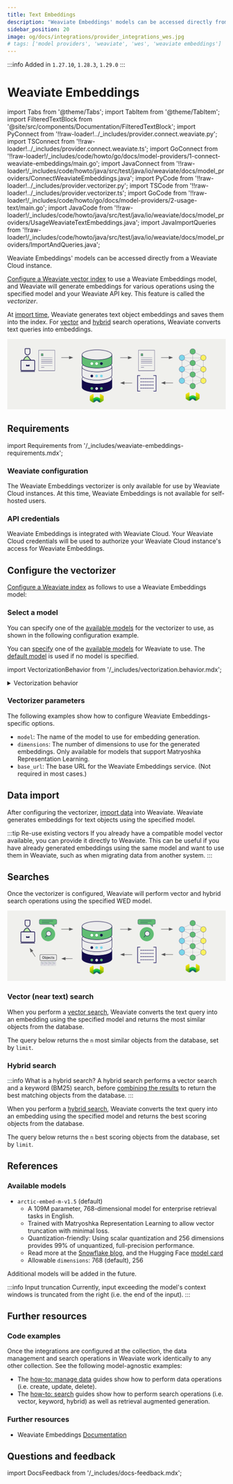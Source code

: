 ```yaml
---
title: Text Embeddings
description: "Weaviate Embeddings' models can be accessed directly from a Weaviate Cloud instance."
sidebar_position: 20
image: og/docs/integrations/provider_integrations_wes.jpg
# tags: ['model providers', 'weaviate', 'wes', 'weaviate embeddings']
---
```


:::info Added in `1.27.10`, `1.28.3`, `1.29.0`
:::

# Weaviate Embeddings

import Tabs from '@theme/Tabs';
import TabItem from '@theme/TabItem';
import FilteredTextBlock from '@site/src/components/Documentation/FilteredTextBlock';
import PyConnect from '!!raw-loader!../_includes/provider.connect.weaviate.py';
import TSConnect from '!!raw-loader!../_includes/provider.connect.weaviate.ts';
import GoConnect from '!!raw-loader!/_includes/code/howto/go/docs/model-providers/1-connect-weaviate-embeddings/main.go';
import JavaConnect from '!!raw-loader!/_includes/code/howto/java/src/test/java/io/weaviate/docs/model_providers/ConnectWeaviateEmbeddings.java';
import PyCode from '!!raw-loader!../_includes/provider.vectorizer.py';
import TSCode from '!!raw-loader!../_includes/provider.vectorizer.ts';
import GoCode from '!!raw-loader!/_includes/code/howto/go/docs/model-providers/2-usage-text/main.go';
import JavaCode from '!!raw-loader!/_includes/code/howto/java/src/test/java/io/weaviate/docs/model_providers/UsageWeaviateTextEmbeddings.java';
import JavaImportQueries from '!!raw-loader!/_includes/code/howto/java/src/test/java/io/weaviate/docs/model_providers/ImportAndQueries.java';

Weaviate Embeddings' models can be accessed directly from a Weaviate Cloud instance.

[Configure a Weaviate vector index](#configure-the-vectorizer) to use a Weaviate Embeddings model, and Weaviate will generate embeddings for various operations using the specified model and your Weaviate API key. This feature is called the *vectorizer*.

At [import time](#data-import), Weaviate generates text object embeddings and saves them into the index. For [vector](#vector-near-text-search) and [hybrid](#hybrid-search) search operations, Weaviate converts text queries into embeddings.

![Embedding integration illustration](../_includes/integration_wes_embedding.png)

## Requirements

import Requirements from '/_includes/weaviate-embeddings-requirements.mdx';

<Requirements />

### Weaviate configuration

The Weaviate Embeddings vectorizer is only available for use by Weaviate Cloud instances. At this time, Weaviate Embeddings is not available for self-hosted users.

### API credentials

Weaviate Embeddings is integrated with Weaviate Cloud. Your Weaviate Cloud credentials will be used to authorize your Weaviate Cloud instance's access for Weaviate Embeddings.

<Tabs groupId="languages">

 <TabItem value="py" label="Python API v4">
    <FilteredTextBlock
      text={PyConnect}
      startMarker="# START WeaviateInstantiation"
      endMarker="# END WeaviateInstantiation"
      language="py"
    />
  </TabItem>

 <TabItem value="js" label="JS/TS API v3">
    <FilteredTextBlock
      text={TSConnect}
      startMarker="// START WeaviateInstantiation"
      endMarker="// END WeaviateInstantiation"
      language="ts"
    />
  </TabItem>

  <TabItem value="go" label="Go">
    <FilteredTextBlock
      text={GoConnect}
      startMarker="// START WeaviateInstantiation"
      endMarker="// END WeaviateInstantiation"
      language="goraw"
    />
  </TabItem>

  <TabItem value="java" label="Java">
    <FilteredTextBlock
      text={JavaConnect}
      startMarker="// START WeaviateInstantiation"
      endMarker="// END WeaviateInstantiation"
      language="javaraw"
    />
  </TabItem>

</Tabs>

## Configure the vectorizer

[Configure a Weaviate index](../../manage-data/collections.mdx#specify-a-vectorizer) as follows to use a Weaviate Embeddings model:

<Tabs groupId="languages">
  <TabItem value="py" label="Python API v4">
    <FilteredTextBlock
      text={PyCode}
      startMarker="# START BasicVectorizerWeaviate"
      endMarker="# END BasicVectorizerWeaviate"
      language="py"
    />
  </TabItem>

  <TabItem value="js" label="JS/TS API v3">
    <FilteredTextBlock
      text={TSCode}
      startMarker="// START BasicVectorizerWeaviate"
      endMarker="// END BasicVectorizerWeaviate"
      language="ts"
    />
  </TabItem>

  <TabItem value="go" label="Go">
    <FilteredTextBlock
      text={GoCode}
      startMarker="// START BasicVectorizerWeaviate"
      endMarker="// END BasicVectorizerWeaviate"
      language="goraw"
    />
  </TabItem>

  <TabItem value="java" label="Java">
    <FilteredTextBlock
      text={JavaCode}
      startMarker="// START BasicVectorizerWeaviate"
      endMarker="// END BasicVectorizerWeaviate"
      language="java"
    />
  </TabItem>

</Tabs>

### Select a model

You can specify one of the [available models](#available-models) for the vectorizer to use, as shown in the following configuration example.

<Tabs groupId="languages">
  <TabItem value="py" label="Python API v4">
    <FilteredTextBlock
      text={PyCode}
      startMarker="# START VectorizerWeaviateCustomModel"
      endMarker="# END VectorizerWeaviateCustomModel"
      language="py"
    />
  </TabItem>

  <TabItem value="js" label="JS/TS API v3">
    <FilteredTextBlock
      text={TSCode}
      startMarker="// START VectorizerWeaviateCustomModel"
      endMarker="// END VectorizerWeaviateCustomModel"
      language="ts"
    />
  </TabItem>

  <TabItem value="go" label="Go">
    <FilteredTextBlock
      text={GoCode}
      startMarker="// START VectorizerWeaviateCustomModel"
      endMarker="// END VectorizerWeaviateCustomModel"
      language="goraw"
    />
  </TabItem>

  <TabItem value="java" label="Java">
    <FilteredTextBlock
      text={JavaCode}
      startMarker="// START VectorizerWeaviateCustomModel"
      endMarker="// END VectorizerWeaviateCustomModel"
      language="java"
    />
  </TabItem>

</Tabs>

You can [specify](#vectorizer-parameters) one of the [available models](#available-models) for Weaviate to use. The [default model](#available-models) is used if no model is specified.

import VectorizationBehavior from '/_includes/vectorization.behavior.mdx';

<details>
  <summary>Vectorization behavior</summary>

<VectorizationBehavior/>

</details>

### Vectorizer parameters

The following examples show how to configure Weaviate Embeddings-specific options.

<Tabs groupId="languages">
  <TabItem value="py" label="Python API v4">
    <FilteredTextBlock
      text={PyCode}
      startMarker="# START SnowflakeArcticEmbedMV15"
      endMarker="# END SnowflakeArcticEmbedMV15"
      language="py"
    />
  </TabItem>

  <TabItem value="js" label="JS/TS API v3">
    <FilteredTextBlock
      text={TSCode}
      startMarker="// START SnowflakeArcticEmbedMV15"
      endMarker="// END SnowflakeArcticEmbedMV15"
      language="ts"
    />
  </TabItem>

  <TabItem value="go" label="Go">
    <FilteredTextBlock
      text={GoCode}
      startMarker="// START SnowflakeArcticEmbedMV15"
      endMarker="// END SnowflakeArcticEmbedMV15"
      language="goraw"
    />
  </TabItem>

  <TabItem value="java" label="Java">
    <FilteredTextBlock
      text={JavaCode}
      startMarker="// START SnowflakeArcticEmbedMV15"
      endMarker="// END SnowflakeArcticEmbedMV15"
      language="java"
    />
  </TabItem>

</Tabs>

- `model`: The name of the model to use for embedding generation.
- `dimensions`: The number of dimensions to use for the generated embeddings. Only available for models that support Matryoshka Representation Learning.
- `base_url`: The base URL for the Weaviate Embeddings service. (Not required in most cases.)

## Data import

After configuring the vectorizer, [import data](../../manage-data/import.mdx) into Weaviate. Weaviate generates embeddings for text objects using the specified model.

<Tabs groupId="languages">

  <TabItem value="py" label="Python API v4">
    <FilteredTextBlock
      text={PyCode}
      startMarker="# START BatchImportExample"
      endMarker="# END BatchImportExample"
      language="py"
    />
  </TabItem>

  <TabItem value="js" label="JS/TS API v3">
    <FilteredTextBlock
      text={TSCode}
      startMarker="// START BatchImportExample"
      endMarker="// END BatchImportExample"
      language="ts"
    />
  </TabItem>

  <TabItem value="go" label="Go">
    <FilteredTextBlock
      text={GoCode}
      startMarker="// START BatchImportExample"
      endMarker="// END BatchImportExample"
      language="goraw"
    />
  </TabItem>

  <TabItem value="java" label="Java">
    <FilteredTextBlock
      text={JavaImportQueries}
      startMarker="// START BatchImportExample"
      endMarker="// END BatchImportExample"
      language="java"
    />
  </TabItem>

</Tabs>

:::tip Re-use existing vectors
If you already have a compatible model vector available, you can provide it directly to Weaviate. This can be useful if you have already generated embeddings using the same model and want to use them in Weaviate, such as when migrating data from another system.
:::

## Searches

Once the vectorizer is configured, Weaviate will perform vector and hybrid search operations using the specified WED model.

![Embedding integration at search illustration](../_includes/integration_wes_embedding_search.png)

### Vector (near text) search

When you perform a [vector search](../../search/similarity.md#search-with-text), Weaviate converts the text query into an embedding using the specified model and returns the most similar objects from the database.

The query below returns the `n` most similar objects from the database, set by `limit`.

<Tabs groupId="languages">

  <TabItem value="py" label="Python API v4">
    <FilteredTextBlock
      text={PyCode}
      startMarker="# START NearTextExample"
      endMarker="# END NearTextExample"
      language="py"
    />
  </TabItem>

  <TabItem value="js" label="JS/TS API v3">
    <FilteredTextBlock
      text={TSCode}
      startMarker="// START NearTextExample"
      endMarker="// END NearTextExample"
      language="ts"
    />
  </TabItem>

 <TabItem value="go" label="Go">
    <FilteredTextBlock
      text={GoCode}
      startMarker="// START NearTextExample"
      endMarker="// END NearTextExample"
      language="goraw"
    />
  </TabItem>

  <TabItem value="java" label="Java">
    <FilteredTextBlock
      text={JavaImportQueries}
      startMarker="// START NearTextExample"
      endMarker="// END NearTextExample"
      language="java"
    />
  </TabItem>

</Tabs>

### Hybrid search

:::info What is a hybrid search?
A hybrid search performs a vector search and a keyword (BM25) search, before [combining the results](../../search/hybrid.md#change-the-ranking-method) to return the best matching objects from the database.
:::

When you perform a [hybrid search](../../search/hybrid.md), Weaviate converts the text query into an embedding using the specified model and returns the best scoring objects from the database.

The query below returns the `n` best scoring objects from the database, set by `limit`.

<Tabs groupId="languages">

 <TabItem value="py" label="Python API v4">
    <FilteredTextBlock
      text={PyCode}
      startMarker="# START HybridExample"
      endMarker="# END HybridExample"
      language="py"
    />
  </TabItem>

 <TabItem value="js" label="JS/TS API v3">
    <FilteredTextBlock
      text={TSCode}
      startMarker="// START HybridExample"
      endMarker="// END HybridExample"
      language="ts"
    />
  </TabItem>

 <TabItem value="go" label="Go">
    <FilteredTextBlock
      text={GoCode}
      startMarker="// START HybridExample"
      endMarker="// END HybridExample"
      language="goraw"
    />
  </TabItem>

  <TabItem value="java" label="Java">
    <FilteredTextBlock
      text={JavaImportQueries}
      startMarker="// START HybridExample"
      endMarker="// END HybridExample"
      language="java"
    />
  </TabItem>
</Tabs>

## References

### Available models

- `arctic-embed-m-v1.5` (default)
    - A 109M parameter, 768-dimensional model for enterprise retrieval tasks in English.
    - Trained with Matryoshka Representation Learning to allow vector truncation with minimal loss.
    - Quantization-friendly: Using scalar quantization and 256 dimensions provides 99% of unquantized, full-precision performance.
    - Read more at the [Snowflake blog](https://www.snowflake.com/engineering-blog/arctic-embed-m-v1-5-enterprise-retrieval/), and the Hugging Face [model card](https://huggingface.co/Snowflake/snowflake-arctic-embed-m-v1.5)
    - Allowable `dimensions`: 768 (default), 256

Additional models will be added in the future.

:::info Input truncation
Currently, input exceeding the model's context windows is truncated from the right (i.e. the end of the input).
:::

## Further resources

### Code examples

Once the integrations are configured at the collection, the data management and search operations in Weaviate work identically to any other collection. See the following model-agnostic examples:

- The [how-to: manage data](../../manage-data/index.md) guides show how to perform data operations (i.e. create, update, delete).
- The [how-to: search](../../search/index.md) guides show how to perform search operations (i.e. vector, keyword, hybrid) as well as retrieval augmented generation.

### Further resources

- Weaviate Embeddings [Documentation](/developers/wcs/embeddings)

## Questions and feedback

import DocsFeedback from '/_includes/docs-feedback.mdx';

<DocsFeedback/>
